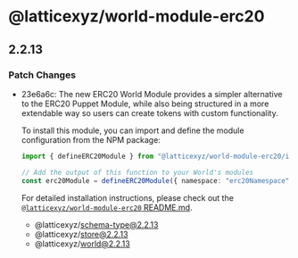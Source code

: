 # @latticexyz/world-module-erc20

## 2.2.13

### Patch Changes

- 23e6a6c: The new ERC20 World Module provides a simpler alternative to the ERC20 Puppet Module, while also being structured in a more extendable way so users can create tokens with custom functionality.

  To install this module, you can import and define the module configuration from the NPM package:

  ```typescript
  import { defineERC20Module } from "@latticexyz/world-module-erc20/internal";

  // Add the output of this function to your World's modules
  const erc20Module = defineERC20Module({ namespace: "erc20Namespace", name: "MyToken", symbol: "MTK" });
  ```

  For detailed installation instructions, please check out the [`@latticexyz/world-module-erc20` README.md](https://github.com/latticexyz/mud/blob/main/packages/world-module-erc20/README.md).

  - @latticexyz/schema-type@2.2.13
  - @latticexyz/store@2.2.13
  - @latticexyz/world@2.2.13
